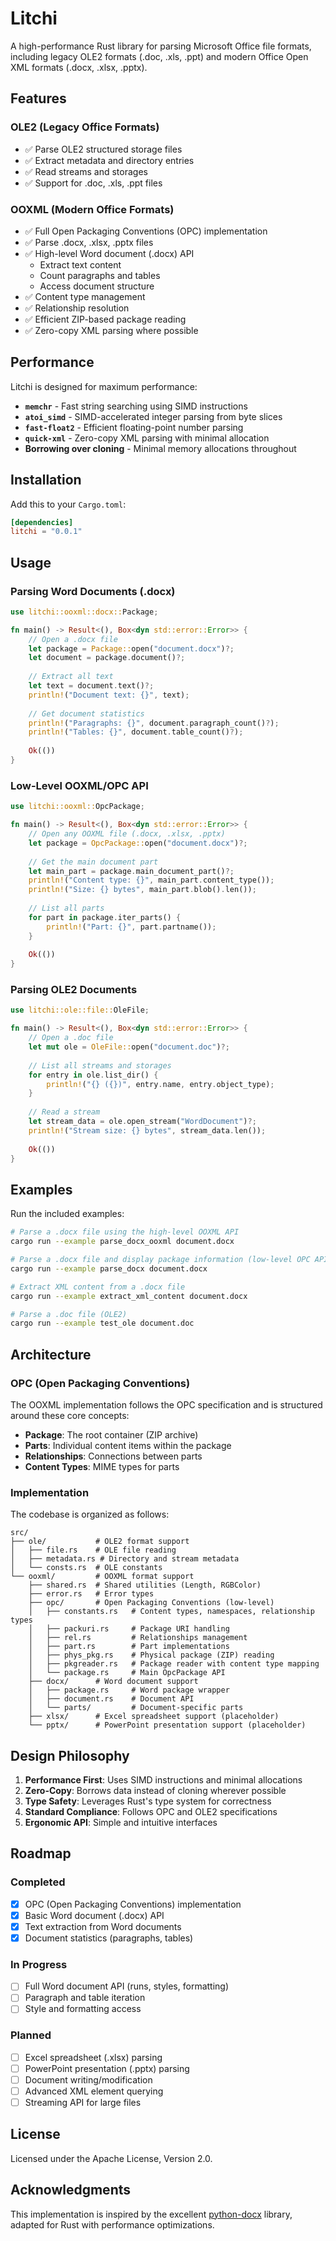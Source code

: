 # Litchi

A high-performance Rust library for parsing Microsoft Office file formats, including legacy OLE2 formats (.doc, .xls, .ppt) and modern Office Open XML formats (.docx, .xlsx, .pptx).

## Features

### OLE2 (Legacy Office Formats)
- ✅ Parse OLE2 structured storage files
- ✅ Extract metadata and directory entries
- ✅ Read streams and storages
- ✅ Support for .doc, .xls, .ppt files

### OOXML (Modern Office Formats)
- ✅ Full Open Packaging Conventions (OPC) implementation
- ✅ Parse .docx, .xlsx, .pptx files
- ✅ High-level Word document (.docx) API
  - Extract text content
  - Count paragraphs and tables
  - Access document structure
- ✅ Content type management
- ✅ Relationship resolution
- ✅ Efficient ZIP-based package reading
- ✅ Zero-copy XML parsing where possible

## Performance

Litchi is designed for maximum performance:

- **`memchr`** - Fast string searching using SIMD instructions
- **`atoi_simd`** - SIMD-accelerated integer parsing from byte slices
- **`fast-float2`** - Efficient floating-point number parsing
- **`quick-xml`** - Zero-copy XML parsing with minimal allocation
- **Borrowing over cloning** - Minimal memory allocations throughout

## Installation

Add this to your `Cargo.toml`:

```toml
[dependencies]
litchi = "0.0.1"
```

## Usage

### Parsing Word Documents (.docx)

```rust
use litchi::ooxml::docx::Package;

fn main() -> Result<(), Box<dyn std::error::Error>> {
    // Open a .docx file
    let package = Package::open("document.docx")?;
    let document = package.document()?;
    
    // Extract all text
    let text = document.text()?;
    println!("Document text: {}", text);
    
    // Get document statistics
    println!("Paragraphs: {}", document.paragraph_count()?);
    println!("Tables: {}", document.table_count()?);
    
    Ok(())
}
```

### Low-Level OOXML/OPC API

```rust
use litchi::ooxml::OpcPackage;

fn main() -> Result<(), Box<dyn std::error::Error>> {
    // Open any OOXML file (.docx, .xlsx, .pptx)
    let package = OpcPackage::open("document.docx")?;
    
    // Get the main document part
    let main_part = package.main_document_part()?;
    println!("Content type: {}", main_part.content_type());
    println!("Size: {} bytes", main_part.blob().len());
    
    // List all parts
    for part in package.iter_parts() {
        println!("Part: {}", part.partname());
    }
    
    Ok(())
}
```

### Parsing OLE2 Documents

```rust
use litchi::ole::file::OleFile;

fn main() -> Result<(), Box<dyn std::error::Error>> {
    // Open a .doc file
    let mut ole = OleFile::open("document.doc")?;
    
    // List all streams and storages
    for entry in ole.list_dir() {
        println!("{} ({})", entry.name, entry.object_type);
    }
    
    // Read a stream
    let stream_data = ole.open_stream("WordDocument")?;
    println!("Stream size: {} bytes", stream_data.len());
    
    Ok(())
}
```

## Examples

Run the included examples:

```bash
# Parse a .docx file using the high-level OOXML API
cargo run --example parse_docx_ooxml document.docx

# Parse a .docx file and display package information (low-level OPC API)
cargo run --example parse_docx document.docx

# Extract XML content from a .docx file
cargo run --example extract_xml_content document.docx

# Parse a .doc file (OLE2)
cargo run --example test_ole document.doc
```

## Architecture

### OPC (Open Packaging Conventions)

The OOXML implementation follows the OPC specification and is structured around these core concepts:

- **Package**: The root container (ZIP archive)
- **Parts**: Individual content items within the package
- **Relationships**: Connections between parts
- **Content Types**: MIME types for parts

### Implementation

The codebase is organized as follows:

```
src/
├── ole/           # OLE2 format support
│   ├── file.rs    # OLE file reading
│   ├── metadata.rs # Directory and stream metadata
│   └── consts.rs  # OLE constants
└── ooxml/         # OOXML format support
    ├── shared.rs  # Shared utilities (Length, RGBColor)
    ├── error.rs   # Error types
    ├── opc/       # Open Packaging Conventions (low-level)
    │   ├── constants.rs   # Content types, namespaces, relationship types
    │   ├── packuri.rs     # Package URI handling
    │   ├── rel.rs         # Relationships management
    │   ├── part.rs        # Part implementations
    │   ├── phys_pkg.rs    # Physical package (ZIP) reading
    │   ├── pkgreader.rs   # Package reader with content type mapping
    │   └── package.rs     # Main OpcPackage API
    ├── docx/      # Word document support
    │   ├── package.rs     # Word package wrapper
    │   ├── document.rs    # Document API
    │   └── parts/         # Document-specific parts
    ├── xlsx/      # Excel spreadsheet support (placeholder)
    └── pptx/      # PowerPoint presentation support (placeholder)
```

## Design Philosophy

1. **Performance First**: Uses SIMD instructions and minimal allocations
2. **Zero-Copy**: Borrows data instead of cloning wherever possible
3. **Type Safety**: Leverages Rust's type system for correctness
4. **Standard Compliance**: Follows OPC and OLE2 specifications
5. **Ergonomic API**: Simple and intuitive interfaces

## Roadmap

### Completed
- [x] OPC (Open Packaging Conventions) implementation
- [x] Basic Word document (.docx) API
- [x] Text extraction from Word documents
- [x] Document statistics (paragraphs, tables)

### In Progress
- [ ] Full Word document API (runs, styles, formatting)
- [ ] Paragraph and table iteration
- [ ] Style and formatting access

### Planned
- [ ] Excel spreadsheet (.xlsx) parsing
- [ ] PowerPoint presentation (.pptx) parsing
- [ ] Document writing/modification
- [ ] Advanced XML element querying
- [ ] Streaming API for large files

## License

Licensed under the Apache License, Version 2.0.

## Acknowledgments

This implementation is inspired by the excellent [python-docx](https://github.com/python-openxml/python-docx) library, adapted for Rust with performance optimizations.

